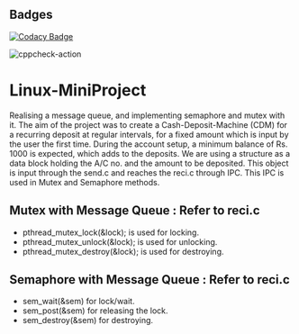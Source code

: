 ## Badges

[![Codacy Badge](https://api.codacy.com/project/badge/Grade/23a4cd7695ec4df78c491c21da373616)](https://app.codacy.com/manual/99002574/Linux-MiniProject?utm_source=github.com&utm_medium=referral&utm_content=99002574/Linux-MiniProject&utm_campaign=Badge_Grade_Settings)

![cppcheck-action](https://github.com/99002574/Linux-MiniProject/workflows/cppcheck-action/badge.svg?branch=master)

# Linux-MiniProject
Realising a message queue, and implementing semaphore and mutex with it. The aim of the project was to create a Cash-Deposit-Machine (CDM) for a recurring deposit at regular intervals, for a fixed amount which is input by the user the first time. During the account setup, a minimum balance of Rs. 1000 is expected, which adds to the deposits.
We are using a structure as a data block holding the A/C no. and the amount to be deposited. This object is input through the send.c and reaches the reci.c through IPC. This IPC is used in Mutex and Semaphore methods.

## Mutex with Message Queue : Refer to reci.c
*  pthread_mutex_lock(&lock); is used for locking.
*  pthread_mutex_unlock(&lock); is used for unlocking.
*  pthread_mutex_destroy(&lock); is used for destroying.

## Semaphore with Message Queue : Refer to reci.c
*  sem_wait(&sem) for lock/wait.
*  sem_post(&sem) for releasing the lock.
*  sem_destroy(&sem) for destroying.

